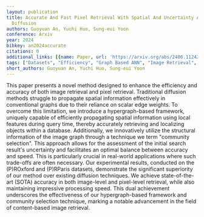 ```yaml
---
layout: publication
title: Accurate And Fast Pixel Retrieval With Spatial And Uncertainty Aware Hypergraph
  Diffusion
authors: Guoyuan An, Yuchi Huo, Sung-eui Yoon
conference: Arxiv
year: 2024
bibkey: an2024accurate
citations: 0
additional_links: [{name: Paper, url: 'https://arxiv.org/abs/2406.11242'}]
tags: ["Datasets", "Efficiency", "Graph Based ANN", "Image Retrieval", "Tools & Libraries"]
short_authors: Guoyuan An, Yuchi Huo, Sung-eui Yoon
---
```

This paper presents a novel method designed to enhance the efficiency and
accuracy of both image retrieval and pixel retrieval. Traditional diffusion
methods struggle to propagate spatial information effectively in conventional
graphs due to their reliance on scalar edge weights. To overcome this
limitation, we introduce a hypergraph-based framework, uniquely capable of
efficiently propagating spatial information using local features during query
time, thereby accurately retrieving and localizing objects within a database.
  Additionally, we innovatively utilize the structural information of the image
graph through a technique we term "community selection". This approach allows
for the assessment of the initial search result's uncertainty and facilitates
an optimal balance between accuracy and speed. This is particularly crucial in
real-world applications where such trade-offs are often necessary.
  Our experimental results, conducted on the (P)ROxford and (P)RParis datasets,
demonstrate the significant superiority of our method over existing diffusion
techniques. We achieve state-of-the-art (SOTA) accuracy in both image-level and
pixel-level retrieval, while also maintaining impressive processing speed. This
dual achievement underscores the effectiveness of our hypergraph-based
framework and community selection technique, marking a notable advancement in
the field of content-based image retrieval.